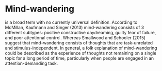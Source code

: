 # Mind-wandering
is a broad term with no currently universal definition. According to McMillan, Kaufmann and Singer (2013) mind-wandering consists of 3 different subtypes: positive constructive daydreaming, guilty fear of failure, and poor attentional control. Whereas Smallwood and Schooler (2015) suggest that mind-wandering consists of thoughts that are task-unrelated and stimulus-independent. In general, a folk explanation of mind-wandering could be described as the experience of thoughts not remaining on a single topic for a long period of time, particularly when people are engaged in an attention-demanding task.